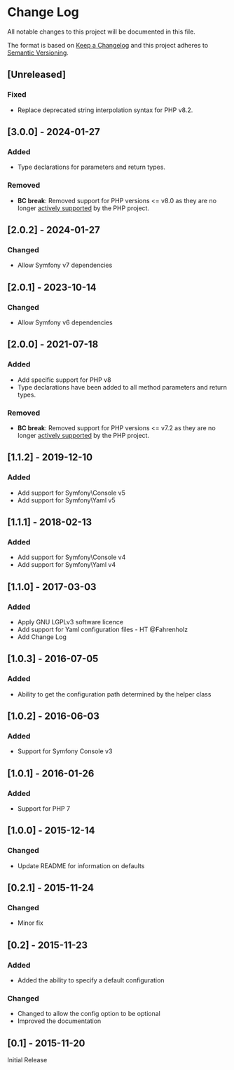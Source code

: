 # Change Log
All notable changes to this project will be documented in this file.

The format is based on [Keep a Changelog](http://keepachangelog.com/) 
and this project adheres to [Semantic Versioning](http://semver.org/).

## [Unreleased]
### Fixed
- Replace deprecated string interpolation syntax for PHP v8.2.

## [3.0.0] - 2024-01-27
### Added
- Type declarations for parameters and return types.
### Removed
- **BC break**: Removed support for PHP versions <= v8.0 as they are no longer
  [actively supported](https://php.net/supported-versions.php) by the PHP project.

## [2.0.2] - 2024-01-27
### Changed
- Allow Symfony v7 dependencies

## [2.0.1] - 2023-10-14
### Changed
- Allow Symfony v6 dependencies

## [2.0.0] - 2021-07-18
### Added
- Add specific support for PHP v8
- Type declarations have been added to all method parameters and return types.
### Removed
- **BC break**: Removed support for PHP versions <= v7.2 as they are no longer
  [actively supported](https://php.net/supported-versions.php) by the PHP project.

## [1.1.2] - 2019-12-10
### Added
- Add support for Symfony\Console v5
- Add support for Symfony\Yaml v5

## [1.1.1] - 2018-02-13
### Added
- Add support for Symfony\Console v4
- Add support for Symfony\Yaml v4

## [1.1.0] - 2017-03-03
### Added
- Apply GNU LGPLv3 software licence
- Add support for Yaml configuration files - HT @Fahrenholz
- Add Change Log 

## [1.0.3] - 2016-07-05
### Added
- Ability to get the configuration path determined by the helper class

## [1.0.2] - 2016-06-03
### Added
- Support for Symfony Console v3

## [1.0.1] - 2016-01-26
### Added
- Support for PHP 7

## [1.0.0] - 2015-12-14
### Changed
- Update README for information on defaults

## [0.2.1] - 2015-11-24
### Changed
- Minor fix

## [0.2] - 2015-11-23
### Added
- Added the ability to specify a default configuration
### Changed
- Changed to allow the config option to be optional
- Improved the documentation

## [0.1] - 2015-11-20
Initial Release
